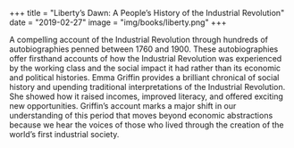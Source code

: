 +++
title = "Liberty’s Dawn: A People’s History of the Industrial Revolution"
date = "2019-02-27"
image = "img/books/liberty.png"
+++

A compelling account of the Industrial Revolution through hundreds of autobiographies penned between 1760 and 1900. These autobiographies offer firsthand accounts of how the Industrial Revolution was experienced by the working class and the social impact it had rather than its economic and political histories. Emma Griffin provides a brilliant chronical of social history and upending traditional interpretations of the Industrial Revolution. She showed how it raised incomes, improved literacy, and offered exciting new opportunities. Griffin’s account marks a major shift in our understanding of this period that moves beyond economic abstractions because we hear the voices of those who lived through the creation of the world’s first industrial society.
<!--more-->
